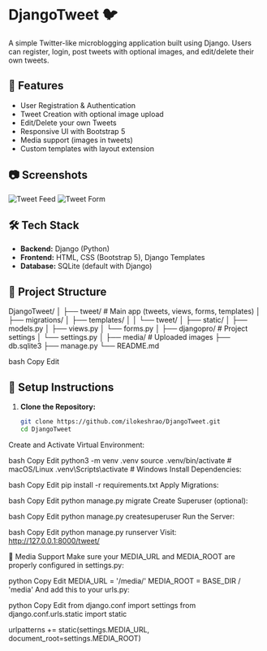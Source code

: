 # DjangoTweet 🐦

A simple Twitter-like microblogging application built using Django. Users can register, login, post tweets with optional images, and edit/delete their own tweets.

## 🚀 Features

- User Registration & Authentication
- Tweet Creation with optional image upload
- Edit/Delete your own Tweets
- Responsive UI with Bootstrap 5
- Media support (images in tweets)
- Custom templates with layout extension

## 📷 Screenshots

![Tweet Feed](screenshots/tweet_feed.png)
![Tweet Form](screenshots/tweet_form.png)

## 🛠️ Tech Stack

- **Backend:** Django (Python)
- **Frontend:** HTML, CSS (Bootstrap 5), Django Templates
- **Database:** SQLite (default with Django)

## 🧩 Project Structure

DjangoTweet/
│
├── tweet/ # Main app (tweets, views, forms, templates)
│ ├── migrations/
│ ├── templates/
│ │ └── tweet/
│ ├── static/
│ ├── models.py
│ ├── views.py
│ └── forms.py
│
├── djangopro/ # Project settings
│ └── settings.py
│
├── media/ # Uploaded images
├── db.sqlite3
├── manage.py
└── README.md

bash
Copy
Edit

## 🔧 Setup Instructions

1. **Clone the Repository:**
   ```bash
   git clone https://github.com/ilokeshrao/DjangoTweet.git
   cd DjangoTweet
Create and Activate Virtual Environment:

bash
Copy
Edit
python3 -m venv .venv
source .venv/bin/activate  # macOS/Linux
.venv\Scripts\activate     # Windows
Install Dependencies:

bash
Copy
Edit
pip install -r requirements.txt
Apply Migrations:

bash
Copy
Edit
python manage.py migrate
Create Superuser (optional):

bash
Copy
Edit
python manage.py createsuperuser
Run the Server:

bash
Copy
Edit
python manage.py runserver
Visit:
http://127.0.0.1:8000/tweet/

📂 Media Support
Make sure your MEDIA_URL and MEDIA_ROOT are properly configured in settings.py:

python
Copy
Edit
MEDIA_URL = '/media/'
MEDIA_ROOT = BASE_DIR / 'media'
And add this to your urls.py:

python
Copy
Edit
from django.conf import settings
from django.conf.urls.static import static

urlpatterns += static(settings.MEDIA_URL, document_root=settings.MEDIA_ROOT)
